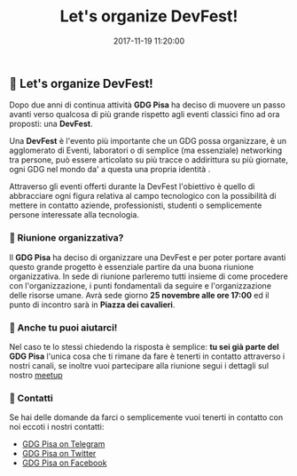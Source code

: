 ﻿---
layout: post
title: Let's organize DevFest!
date:   2017-11-19 11:20:00
categories: events
---

## 📅 Let's organize DevFest!


Dopo due anni di continua attività **GDG Pisa** ha deciso di muovere un passo avanti verso qualcosa di più grande rispetto agli eventi classici fino ad ora proposti: una **DevFest**.

Una **DevFest** è l'evento più importante che un GDG possa organizzare, è un agglomerato di Eventi, laboratori o di semplice (ma essenziale) networking tra persone, può essere articolato su più tracce o addirittura su più giornate, ogni GDG nel mondo da' a questa una propria identità . 

Attraverso gli eventi offerti durante la DevFest l'obiettivo è quello di abbracciare ogni figura relativa al campo tecnologico con la  possibilità di mettere in contatto aziende, professionisti, studenti o semplicemente persone interessate alla tecnologia.

### 🤔 Riunione organizzativa?
Il **GDG Pisa** ha deciso di organizzare una DevFest e per poter portare avanti questo grande progetto è essenziale partire da una buona riunione organizzativa.
In sede di riunione parleremo tutti insieme di come procedere con l'organizzazione, i punti fondamentali da seguire e l'organizzazione delle risorse umane.
Avrà sede giorno **25 novembre alle ore 17:00** ed il punto di incontro sarà in **Piazza dei cavalieri**.


### 🌟 Anche tu puoi aiutarci!
Nel caso te lo stessi chiedendo la risposta è semplice: **tu sei già parte del GDG Pisa** l'unica cosa che ti rimane da fare è tenerti in contatto attraverso i nostri canali, se inoltre vuoi partecipare alla riunione segui i dettagli sul nostro [meetup](https://www.meetup.com/it-IT/GDG-Pisa/events/245117522/)


### 📇 Contatti
Se hai delle domande da farci o semplicemente vuoi tenerti in contatto con noi eccoti i nostri contatti:
* [GDG Pisa on Telegram](https://t.me/joinchat/B1xkFD9ooAqvs5r2xLO9KQ)
* [GDG Pisa on Twitter](http://twitter.com/gdgPisa)
* [GDG Pisa on Facebook](http://facebook.com/gdgPisa)